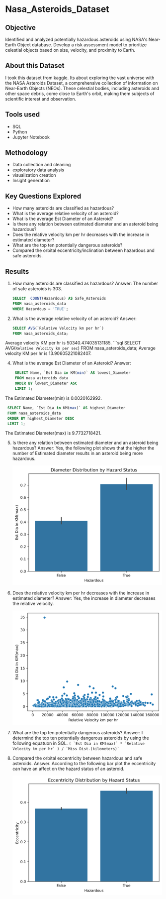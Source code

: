 # Nasa_Asteroids_Dataset
## Objective
Identified and analyzed potentially hazardous asteroids using NASA's Near-Earth Object database.
Develop a risk assessment model to prioritize celestial objects based on size, velocity, and proximity to Earth.


## About this Dataset
I took this dataset from kaggle. Its about exploring the vast universe with the NASA Asteroids Dataset, a comprehensive collection of information
on Near-Earth Objects (NEOs). These celestial bodies, including asteroids and other space debris, come
close to Earth's orbit, making them subjects of scientific interest and observation.

## Tools used
- SQL
- Python
- Jupyter Notebook

## Methodology
- Data collection and cleaning
- exploratory data analysis
- visualization creation
- Insight generation

## Key Questions Explored
- How many asteroids are classified as hazardous?
- What is the average relative velocity of an asteroid?
- What is the average Est Diameter of an Asteroid?
- Is there any relation between estimated diameter and an asteroid being hazardous?
- Does the relative velocity km per hr decreases with the increase in estimated diameter?
- What are the top ten potentially dangerous asteroids?
-  Compared the orbital eccentricity/inclination between hazardous and safe asteroids.

## Results
1. How many asteroids are classified as hazardous?
   Answer: The number of safe asteroids is 303.
   ```sql
   SELECT  COUNT(Hazardous) AS Safe_Asteroids
   FROM nasa_asteroids_data
   WHERE Hazardous = 'TRUE';


2. What is the average relative velocity of an asteroid?
   Answer:

    ```sql
    SELECT AVG(`Relative Velocity km per hr`)
    FROM nasa_asteroids_data;
Average velocity KM per hr is 50340.474035131185.
    ```sql
    SELECT  AVG(`Relative Velocity km per sec`)
    FROM nasa_asteroids_data;
Average velocity KM per hr is 13.90605221082407.
    
4. What is the average Est Diameter of an Asteroid?
   Answer:
   ```sql
    SELECT Name, `Est Dia in KM(min)` AS lowest_Diameter
    FROM nasa_asteroids_data
    ORDER BY lowest_Diameter ASC
    LIMIT 1;
The Estimated Diameter(min) is 0.0020162992.
   ```sql
    SELECT Name, `Est Dia in KM(max)` AS highest_Diameter
    FROM nasa_asteroids_data
    ORDER BY highest_Diameter DESC
    LIMIT 1;
   ```
The Estimated Diameter(max) is 9.7732718421.

5. Is there any relation between estimated diameter and an asteroid being hazardous?
   Answer:
     Yes, the following plot shows that the higher the number of Estimated diameter results in an asteroid being more hazardous.
   
     ![](Distribution_of_Diameter.png)

6. Does the relative velocity km per hr decreases with the increase in estimated diameter?
   Answer:
     Yes, the increase in diameter decreases the relative velocity.

     ![Comparison](Comparing_diameter_with_velocity.png)

7. What are the top ten potentially dangerous asteroids?
   Answer: I determind the top ten potentially dangerous asteroids by using the following equatuon in SQL.
            ```
             ( `Est Dia in KM(max)` * `Relative Velocity km per hr` ) / `Miss Dist.(kilometers)`
           ```

9. Compared the orbital eccentricity between hazardous and safe asteroids.
   Answer. According to the following bar plot the eccentricity can have an affect on the hazard status of an asteroid.

     ![Eccentricity and hazard status](Eccentricity.png)

 
           




